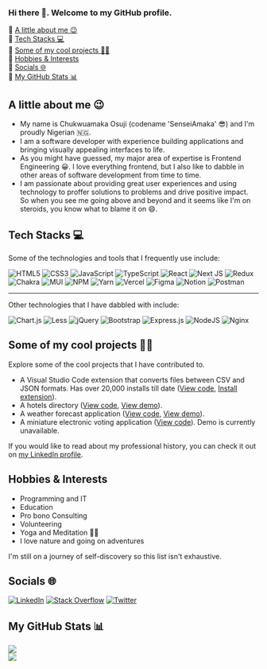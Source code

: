 ### Hi there 👋. Welcome to my GitHub profile.

🔗 [A little about me 😉](https://github.com/Chukwuamaka/chukwuamaka/blob/7145ba3662bf7be5386c85ec6d37425f49c85678/README.md#L11) <br/>
🔗 [Tech Stacks 💻](https://github.com/Chukwuamaka/chukwuamaka/blob/7145ba3662bf7be5386c85ec6d37425f49c85678/README.md#L19) </br>
🔗 [Some of my cool projects 👨‍💻](https://github.com/Chukwuamaka/chukwuamaka/blob/7145ba3662bf7be5386c85ec6d37425f49c85678/README.md#L32) <br/>
🔗 [Hobbies & Interests](https://github.com/Chukwuamaka/chukwuamaka/blob/7145ba3662bf7be5386c85ec6d37425f49c85678/README.md#L44) <br/>
🔗 [Socials 🌐](https://github.com/Chukwuamaka/chukwuamaka/blob/7145ba3662bf7be5386c85ec6d37425f49c85678/README.md#L56) <br/>
🔗 [My GitHub Stats 📊](https://github.com/Chukwuamaka/chukwuamaka/blob/7145ba3662bf7be5386c85ec6d37425f49c85678/README.md#L61)


## A little about me 😉

- My name is Chukwuamaka Osuji (codename 'SenseiAmaka' 😎) and I'm proudly Nigerian 🇳🇬.
- I am a software developer with experience building applications and bringing visually appealing interfaces to life.
- As you might have guessed, my major area of expertise is Frontend Engineering 😀. I love everything frontend, but I also like to dabble in other areas of software development from time to time.
- I am passionate about providing great user experiences and using technology to proffer solutions to problems and drive positive impact. So when you see me going above and beyond and it seems like I'm on steroids, you know what to blame it on 😄.


## Tech Stacks 💻

Some of the technologies and tools that I frequently use include:

![HTML5](https://img.shields.io/badge/html5-%23E34F26.svg?style=for-the-badge&logo=html5&logoColor=white) ![CSS3](https://img.shields.io/badge/css3-%231572B6.svg?style=for-the-badge&logo=css3&logoColor=white) ![JavaScript](https://img.shields.io/badge/javascript-%23323330.svg?style=for-the-badge&logo=javascript&logoColor=%23F7DF1E) ![TypeScript](https://img.shields.io/badge/typescript-%23007ACC.svg?style=for-the-badge&logo=typescript&logoColor=white) ![React](https://img.shields.io/badge/react-%2320232a.svg?style=for-the-badge&logo=react&logoColor=%2361DAFB) ![Next JS](https://img.shields.io/badge/Next-black?style=for-the-badge&logo=next.js&logoColor=white) ![Redux](https://img.shields.io/badge/redux-%23593d88.svg?style=for-the-badge&logo=redux&logoColor=white) ![Chakra](https://img.shields.io/badge/chakra-%234ED1C5.svg?style=for-the-badge&logo=chakraui&logoColor=white) ![MUI](https://img.shields.io/badge/MUI-%230081CB.svg?style=for-the-badge&logo=material-ui&logoColor=white) ![NPM](https://img.shields.io/badge/NPM-%23000000.svg?style=for-the-badge&logo=npm&logoColor=white) ![Yarn](https://img.shields.io/badge/yarn-%232C8EBB.svg?style=for-the-badge&logo=yarn&logoColor=white) ![Vercel](https://img.shields.io/badge/vercel-%23000000.svg?style=for-the-badge&logo=vercel&logoColor=white) ![Figma](https://img.shields.io/badge/figma-%23F24E1E.svg?style=for-the-badge&logo=figma&logoColor=white) ![Notion](https://img.shields.io/badge/Notion-%23000000.svg?style=for-the-badge&logo=notion&logoColor=white) ![Postman](https://img.shields.io/badge/Postman-FF6C37?style=for-the-badge&logo=postman&logoColor=white)

---

Other technologies that I have dabbled with include:

![Chart.js](https://img.shields.io/badge/chart.js-F5788D.svg?style=for-the-badge&logo=chart.js&logoColor=white) ![Less](https://img.shields.io/badge/less-2B4C80?style=for-the-badge&logo=less&logoColor=white)  ![jQuery](https://img.shields.io/badge/jquery-%230769AD.svg?style=for-the-badge&logo=jquery&logoColor=white) ![Bootstrap](https://img.shields.io/badge/bootstrap-%23563D7C.svg?style=for-the-badge&logo=bootstrap&logoColor=white) ![Express.js](https://img.shields.io/badge/express.js-%23404d59.svg?style=for-the-badge&logo=express&logoColor=%2361DAFB) ![NodeJS](https://img.shields.io/badge/node.js-6DA55F?style=for-the-badge&logo=node.js&logoColor=white) ![Nginx](https://img.shields.io/badge/nginx-%23009639.svg?style=for-the-badge&logo=nginx&logoColor=white) 


## Some of my cool projects 👨‍💻

Explore some of the cool projects that I have contributed to.

- A Visual Studio Code extension that converts files between CSV and JSON formats. Has over 20,000 installs till date ([View code](https://github.com/Chukwuamaka/csvtojson-converter), [Install extension](https://marketplace.visualstudio.com/items?itemName=Chukwuamaka.csvtojson-converter)).
- A hotels directory ([View code](https://github.com/Chukwuamaka/hotel-ranking), [View demo](https://hotel-ranking-blond.vercel.app/)).
- A weather forecast application ([View code](https://github.com/Chukwuamaka/weatherly), [View demo](https://weatherly-taupe.vercel.app/)).
- A miniature electronic voting application ([View code](https://github.com/Chukwuamaka/ballotpal)). Demo is currently unavailable.

If you would like to read about my professional history, you can check it out on [my LinkedIn profile](https://linkedin.com/in/chukwuamakaosuji/).


## Hobbies & Interests

- Programming and IT
- Education
- Pro bono Consulting
- Volunteering
- Yoga and Meditation 🧘‍♂️
- I love nature and going on adventures

I'm still on a journey of self-discovery so this list isn't exhaustive.


## Socials 🌐

[![LinkedIn](https://img.shields.io/badge/LinkedIn-%230077B5.svg?logo=linkedin&logoColor=white)](https://linkedin.com/in/chukwuamakaosuji) [![Stack Overflow](https://img.shields.io/badge/-Stackoverflow-FE7A16?logo=stack-overflow&logoColor=white)](https://stackoverflow.com/users/13481023) [![Twitter](https://img.shields.io/badge/Twitter-%231DA1F2.svg?logo=Twitter&logoColor=white)](https://twitter.com/SenseiAmaka) 


## My GitHub Stats 📊

![](https://github-readme-streak-stats.herokuapp.com/?user=Chukwuamaka&theme=dark&hide_border=false)<br/>
![](https://github-readme-stats.vercel.app/api/top-langs/?username=Chukwuamaka&theme=dark&hide_border=false&include_all_commits=false&count_private=true&layout=compact)